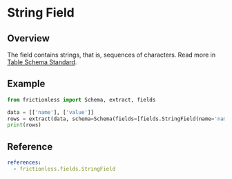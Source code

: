 # String Field

## Overview

The field contains strings, that is, sequences of characters. Read more in [Table Schema Standard](https://specs.frictionlessdata.io/table-schema/#string).

## Example

```python script tabs=Python
from frictionless import Schema, extract, fields

data = [['name'], ['value']]
rows = extract(data, schema=Schema(fields=[fields.StringField(name='name')]))
print(rows)
```

## Reference

```yaml reference
references:
  - frictionless.fields.StringField
```
